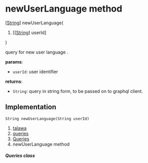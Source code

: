 
<div>

# newUserLanguage method

</div>


[[String](https://api.flutter.dev/flutter/dart-core/String-class.html)]
newUserLanguage(

1.  [[[String](https://api.flutter.dev/flutter/dart-core/String-class.md)]
    userId]

)



query for new user language .

**params**:

-   `userId`: user identifier

**returns**:

-   `String`: query in string form, to be passed on to graphql client.



## Implementation

``` language-dart
String newUserLanguage(String userId) 
```







1.  [talawa](../../index.md)
2.  [queries](../../utils_queries/)
3.  [Queries](../../utils_queries/Queries-class.md)
4.  newUserLanguage method

##### Queries class







